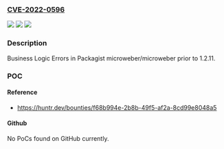 ### [CVE-2022-0596](https://cve.mitre.org/cgi-bin/cvename.cgi?name=CVE-2022-0596)
![](https://img.shields.io/static/v1?label=Product&message=microweber%2Fmicroweber&color=blue)
![](https://img.shields.io/static/v1?label=Version&message=n%2Fa&color=blue)
![](https://img.shields.io/static/v1?label=Vulnerability&message=CWE-840%20Business%20Logic%20Errors&color=brighgreen)

### Description

Business Logic Errors in Packagist microweber/microweber prior to 1.2.11.

### POC

#### Reference
- https://huntr.dev/bounties/f68b994e-2b8b-49f5-af2a-8cd99e8048a5

#### Github
No PoCs found on GitHub currently.

